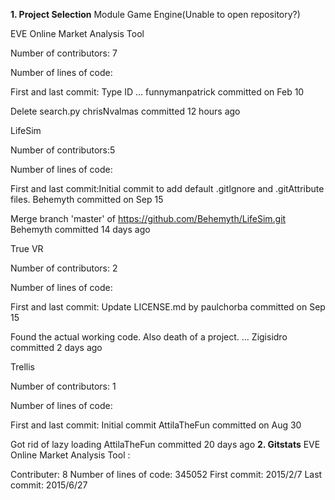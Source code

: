 **1. Project Selection**
Module Game Engine(Unable to open repository?)

EVE Online Market Analysis Tool

Number of contributors: 7 

Number of lines of code:

First and last commit: Type ID … funnymanpatrick committed on Feb 10

Delete search.py chrisNvalmas committed 12 hours ago

LifeSim

Number of contributors:5

Number of lines of code:

First and last commit:Initial commit to add default .gitIgnore and .gitAttribute files. Behemyth committed on Sep 15

Merge branch 'master' of https://github.com/Behemyth/LifeSim.git Behemyth committed 14 days ago

True VR

Number of contributors: 2

Number of lines of code:

First and last commit:  Update LICENSE.md by paulchorba committed on Sep 15 

Found the actual working code. Also death of a project. … Zigisidro committed 2 days ago

Trellis

Number of contributors: 1

Number of lines of code:

First and last commit: Initial commit AttilaTheFun committed on Aug 30 

Got rid of lazy loading AttilaTheFun committed 20 days ago
**2. Gitstats**
EVE Online Market Analysis Tool :

Contributer: 8
Number of lines of code: 345052
First commit: 2015/2/7
Last commit: 2015/6/27

